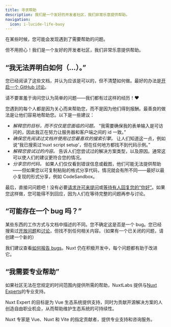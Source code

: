 ```yaml
---
title: 寻求帮助
description: 我们是一个友好的开发者社区，我们非常乐意提供帮助。
navigation:
  icon: i-lucide-life-buoy
---
```


在某些时候，您可能会发现遇到了需要帮助的问题。

但不用担心！我们是一个友好的开发者社区，我们非常乐意提供帮助。

## “我无法弄明白如何（...）。”

您已经阅读了这些文档，并认为应该是可以的，但不清楚如何做。最好的办法是[开启一个 GitHub 讨论](https://github.com/nuxt/nuxt/discussions)。

请不要害羞于询问您认为简单的问题——我们都有过这样的经历！❤️

您遇到的每个人都是因为关心而来帮助您，而不是因为他们得到报酬。最善良的做法是让他们容易地帮助您。以下是一些建议：

- _解释您的目标，而不仅仅是您面临的问题。_ “我需要确保我的表单输入是可访问的，因此我正在努力让服务器和客户端之间的 id 一致。”
- _确保您先阅读过文档并使用过您最喜欢的搜索引擎。_ 让人们知道这一点，例如说“我已搜索过‘nuxt script setup’，但在任何地方都找不到代码示例。”
- _解释您尝试过的内容。_ 告诉人们您尝试过的解决方案类型，以及原因。通常这可以使人们的建议更符合您的情况。
- _分享您的代码。_ 如果人们仅仅看到错误信息或截图，他们可能无法提供帮助——但如果您以可复制粘贴的格式分享代码，情况就会有所不同——最好以最小复现的形式分享，例如 CodeSandbox。

最后，直接问问题吧！没有必要[请求许可来提问](https://dontasktoask.com)或[等待有人回复您的“你好”](https://www.nohello.com)。如果您这样做，您可能得不到回应，因为人们在等待完整的问题再参与讨论。

## “可能存在一个 bug 吗？”

某些东西的工作方式与文档中描述的不同。您不确定这是否是一个 bug。您已经搜索过[开放问题](https://github.com/nuxt/nuxt/issues)和[讨论](https://github.com/nuxt/nuxt/discussions)，但找不到任何相关内容。（如果有一个已关闭的问题，请创建一个新的）

我们建议查看[如何报告 bugs](/docs/community/reporting-bugs)。Nuxt 仍在积极开发中，每个问题都有助于改进它。

## “我需要专业帮助”

如果社区无法在您规定的时间范围内提供所需的帮助，NuxtLabs 提供与[Nuxt Experts](https://nuxt.com/enterprise/support)的专业支持。

Nuxt Expert 的目标是为 Vue 生态系统提供支持，同时为贡献开源解决方案的人创造自由职业机会，从而帮助维护生态系统的可持续性。

Nuxt 专家是 Vue、Nuxt 和 Vite 的指定贡献者，提供专业支持和咨询服务。